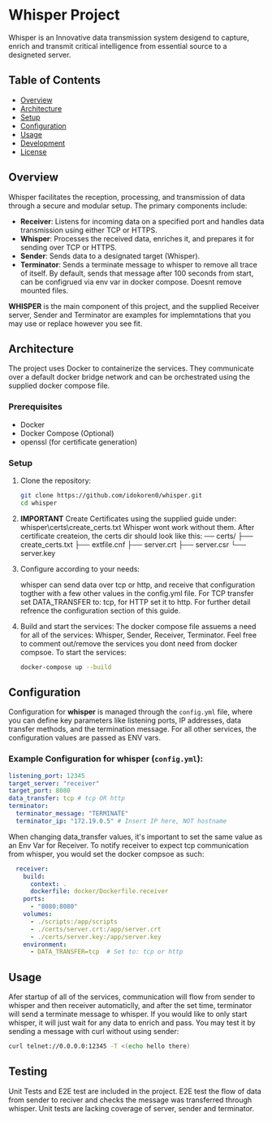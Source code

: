 # Whisper Project

Whisper is an Innovative data transmission system desigend to capture, enrich and transmit critical intelligence from essential source to a designeted server.

## Table of Contents
- [Overview](#overview)
- [Architecture](#architecture)
- [Setup](#setup)
- [Configuration](#configuration)
- [Usage](#usage)
- [Development](#development)
- [License](#license)

## Overview

Whisper facilitates the reception, processing, and transmission of data through a secure and modular setup. The primary components include:

- **Receiver**: Listens for incoming data on a specified port and handles data transmission using either TCP or HTTPS.
- **Whisper**: Processes the received data, enriches it, and prepares it for sending over TCP or HTTPS.
- **Sender**: Sends data to a designated target (Whisper).
- **Terminator**: Sends a terminate message to whisper to remove all trace
of itself. By default, sends that message after 100 seconds from start, can be configrued via env var in docker compose. Doesnt remove mounted files.

**WHISPER** is the main component of this project, and the supplied Receiver server, Sender and Terminator are examples for implemntations that you may use or replace however you see fit.

## Architecture

The project uses Docker to containerize the services. 
They communicate over a default docker bridge network and can be orchestrated using the supplied docker compose file.


### Prerequisites

- Docker
- Docker Compose (Optional)
- openssl (for certificate generation)

### Setup

1. Clone the repository:
    ```sh
    git clone https://github.com/idokoren0/whisper.git
    cd whisper
    ```

2. **IMPORTANT** Create Certificates using the supplied guide under:
    whisper\certs\create_certs.txt
    Whisper wont work without them.
    After certificate createion, the certs dir should look like this:
    ── certs/
       ├── create_certs.txt
       ├── extfile.cnf
       ├── server.crt
       ├── server.csr
       └── server.key
    

3. Configure according to your needs:
    
    whisper can send data over tcp or http, and receive that configuration
    togther with a few other values in the config.yml file. For TCP transfer set DATA_TRANSFER to: tcp, for HTTP set it to http. For further detail refrence the configuration section of this guide.

4. Build and start the services:
    The docker compose file assuems a need for all of the services:
    Whisper, Sender, Receiver, Terminator.
    Feel free to comment out/remove the services you dont need from
    docker compsoe.
    To start the services:
    ```sh
    docker-compose up --build
    ```
    
## Configuration


Configuration for **whisper** is managed through the `config.yml` file, where you can define key parameters like listening ports, IP addresses, data transfer methods, and the termination message. For all other services, the configuration values are passed as ENV vars.

### Example Configuration for whisper (`config.yml`):
```yaml
listening_port: 12345
target_server: "receiver"
target_port: 8080
data_transfer: tcp # tcp OR http
terminator:
  terminator_message: "TERMINATE"
  terminator_ip: "172.19.0.5" # Insert IP here, NOT hostname
```

When changing data_transfer values, it's important to set the same
value as an Env Var for Receiver. To notify receiver to expect tcp
communication from whisper, you would set the docker compsoe as such:

```yaml
  receiver:
    build:
      context: .
      dockerfile: docker/Dockerfile.receiver
    ports:
      - "8080:8080"
    volumes:
      - ./scripts:/app/scripts
      - ./certs/server.crt:/app/server.crt
      - ./certs/server.key:/app/server.key
    environment:
      - DATA_TRANSFER=tcp  # Set to: tcp or http
```

## Usage
Afer startup of all of the services, communication will flow from sender
to whisper and then receiver automaticlly, and after the set time, terminator will send a terminate message to whisper. 
If you would like to only start whisper, it will just wait for any data to enrich and pass. You may test it by sending a message with curl without using sender:
```bash
curl telnet://0.0.0.0:12345 -T <(echo hello there)
```

## Testing
Unit Tests and E2E test are included in the project.
E2E test the flow of data from sender to reciver and checks the message was transferred through whisper.
Unit tests are lacking coverage of server, sender and terminator.
